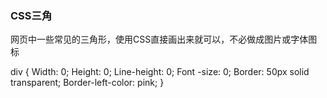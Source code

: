 ### CSS三角

网页中一些常见的三角形，使用CSS直接画出来就可以，不必做成图片或字体图标

div {
   Width: 0;
   Height: 0;
   Line-height: 0;
   Font -size: 0;
   Border: 50px solid transparent;
   Border-left-color: pink;
} 